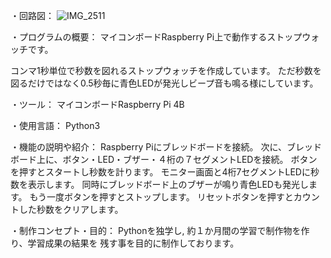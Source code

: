・回路図：
![IMG_2511](https://github.com/hmt-R1/stop_watch/assets/160014889/bd902dff-693c-4bc3-aa54-b6303f39dbcf)

・プログラムの概要：
マイコンボードRaspberry Pi上で動作するストップウォッチです。

コンマ1秒単位で秒数を図れるストップウォッチを作成しています。
ただ秒数を図るだけではなく0.5秒毎に青色LEDが発光しビープ音も鳴る様にしています。

・ツール：
マイコンボードRaspberry Pi 4B

・使用言語：
Python3

・機能の説明や紹介：
Raspberry Piにブレッドボードを接続。
次に、ブレッドボード上に、ボタン・LED・ブザー・４桁の７セグメントLEDを接続。
ボタンを押すとスタートし秒数を計ります。
モニター画面と4桁7セグメントLEDに秒数を表示します。
同時にブレッドボード上のブザーが鳴り青色LEDも発光します。
もう一度ボタンを押すとストップします。
リセットボタンを押すとカウントした秒数をクリアします。

・制作コンセプト・目的：
Pythonを独学し, 約１か月間の学習で制作物を作り、学習成果の結果を
残す事を目的に制作しております。
